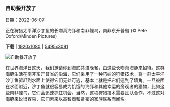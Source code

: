 ### 自助餐开放了

日期：2022-06-07

正在狩猎太平洋沙丁鱼的长吻真海豚和南非鲣鸟，南非东开普省 (© Pete Oxford/Minden Pictures)

**下载**  |  [1920x1080](https://cn.bing.com/th?id=OHR.CommonDolphin_ZH-CN3524729916_1920x1080.jpg)  |  [5495x3091](https://cn.bing.com/th?id=OHR.CommonDolphin_ZH-CN3524729916_UHD.jpg)

![自助餐开放了](https://cn.bing.com/th?id=OHR.CommonDolphin_ZH-CN3524729916_1920x1080.jpg "正在狩猎太平洋沙丁鱼的长吻真海豚和南非鲣鸟，南非东开普省 (© Pete Oxford/Minden Pictures)")

在世界海洋日这天，我们邀请你到海底共进晚餐，由这些长吻真海豚来招待。这群海豚生活在南非东开普省的沿海，它们采用了一种巧妙的狩猎技术，将一群太平洋沙丁鱼驱赶到水面上使得它们无处可逃，基本上就是把它们逼到了墙角。一旦被困在水面附近，沙丁鱼就很容易成为饥饿的海豚和其他幸运的旁观者的猎物，比如这些南非鲣鸟，它们会迅速抓住机会。当然，这项狩猎技术需要团队合作，不过这对海豚来说很容易，它们素来以高智商和紧密的家族联系而闻名。
